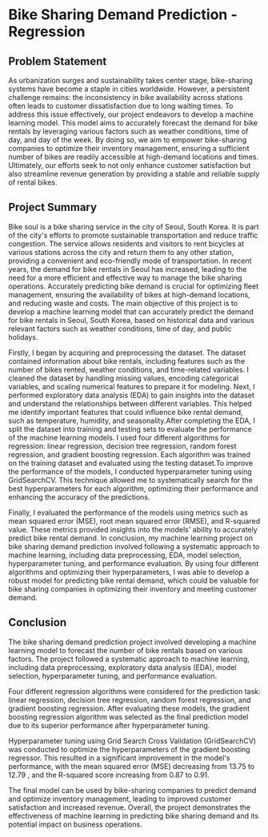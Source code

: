 # Bike Sharing Demand Prediction - Regression 

## Problem Statement

As urbanization surges and sustainability takes center stage, bike-sharing systems have become a staple in cities worldwide. However, a persistent challenge remains: the inconsistency in bike availability across stations often leads to customer dissatisfaction due to long waiting times. To address this issue effectively, our project endeavors to develop a machine learning model. This model aims to accurately forecast the demand for bike rentals by leveraging various factors such as weather conditions, time of day, and day of the week. By doing so, we aim to empower bike-sharing companies to optimize their inventory management, ensuring a sufficient number of bikes are readily accessible at high-demand locations and times. Ultimately, our efforts seek to not only enhance customer satisfaction but also streamline revenue generation by providing a stable and reliable supply of rental bikes.


## Project Summary 

Bike soul is a bike sharing service in the city of Seoul, South Korea. It is part of the city's efforts to promote sustainable transportation and reduce traffic congestion. The service allows residents and visitors to rent bicycles at various stations across the city and return them to any other station, providing a convenient and eco-friendly mode of transportation. In recent years, the demand for bike rentals in Seoul has increased, leading to the need for a more efficient and effective way to manage the bike sharing operations. Accurately predicting bike demand is crucial for optimizing fleet management, ensuring the availability of bikes at high-demand locations, and reducing waste and costs.
The main objective of this project is to develop a machine learning model that can accurately predict the demand for bike rentals in Seoul, South Korea, based on historical data and various relevant factors such as weather conditions, time of day, and public holidays.

Firstly, I began by acquiring and preprocessing the dataset. The dataset contained information about bike rentals, including features such as the number of bikes rented, weather conditions, and time-related variables. I cleaned the dataset by handling missing values, encoding categorical variables, and scaling numerical features to prepare it for modeling.
Next, I performed exploratory data analysis (EDA) to gain insights into the dataset and understand the relationships between different variables. This helped me identify important features that could influence bike rental demand, such as temperature, humidity, and seasonality.After completing the EDA, I split the dataset into training and testing sets to evaluate the performance of the machine learning models. I used four different algorithms for regression: linear regression, decision tree regression, random forest regression, and gradient boosting regression. Each algorithm was trained on the training dataset and evaluated using the testing dataset.To improve the performance of the models, I conducted hyperparameter tuning using GridSearchCV. This technique allowed me to systematically search for the best hyperparameters for each algorithm, optimizing their performance and enhancing the accuracy of the predictions.

Finally, I evaluated the performance of the models using metrics such as mean squared error (MSE), root mean squared error (RMSE), and R-squared value. These metrics provided insights into the models' ability to accurately predict bike rental demand. In conclusion, my machine learning project on bike sharing demand prediction involved following a systematic approach to machine learning, including data preprocessing, EDA, model selection, hyperparameter tuning, and performance evaluation. By using four different algorithms and optimizing their hyperparameters, I was able to develop a robust model for predicting bike rental demand, which could be valuable for bike sharing companies in optimizing their inventory and meeting customer demand.  


## Conclusion

The bike sharing demand prediction project involved developing a machine learning model to forecast the number of bike rentals based on various factors. The project followed a systematic approach to machine learning, including data preprocessing, exploratory data analysis (EDA), model selection, hyperparameter tuning, and performance evaluation.

Four different regression algorithms were considered for the prediction task: linear regression, decision tree regression, random forest regression, and gradient boosting regression. After evaluating these models, the gradient boosting regression algorithm was selected as the final prediction model due to its superior performance after hyperparameter tuning.

Hyperparameter tuning using Grid Search Cross Validation (GridSearchCV) was conducted to optimize the hyperparameters of the gradient boosting regressor. This resulted in a significant improvement in the model's performance, with the mean squared error (MSE) decreasing from 13.75 to 12.79 , and the R-squared score increasing from 0.87 to 0.91.

The final model can be used by bike-sharing companies to predict demand and optimize inventory management, leading to improved customer satisfaction and increased revenue. Overall, the project demonstrates the effectiveness of machine learning in predicting bike sharing demand and its potential impact on business operations.









